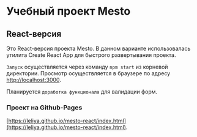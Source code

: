 # Учебный проект Mesto

## React-версия

Это React-версия проекта Mesto.
В данном варианте использовалась утилита Create React App для быстрого развертывания проекта.

`Запуск` осуществляется через команду `npm start` из корневой директории. Просмотр осуществляется в браузере по адресу [http://localhost:3000](http://localhost:3000).

Планируется `доработка функционала` для валидации форм.

### Проект на Github-Pages

[https://leliya.github.io/mesto-react/index.html](https://leliya.github.io/mesto-react/index.html).
